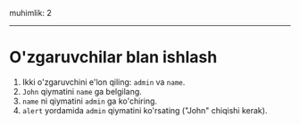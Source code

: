 muhimlik: 2

---

# O'zgaruvchilar blan ishlash

1. Ikki o'zgaruvchini e'lon qiling: `admin` va `name`.
2. `John` qiymatini `name` ga belgilang.
3. `name` ni qiymatini `admin` ga ko'chiring.
4. `alert` yordamida `admin` qiymatini ko'rsating ("John" chiqishi kerak).
